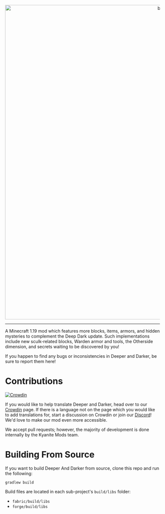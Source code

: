 <p align="center"><img src="https://github.com/KyaniteMods/DeeperAndDarker/blob/master/common/src/main/resources/banner.png" alt="banner" width="1024"></p>

---
A Minecraft 1.19 mod which features more blocks, items, armors, and hidden mysteries to complement the Deep Dark update. Such implementations include new sculk-related blocks, Warden armor and tools, the Otherside dimension, and secrets waiting to be discovered by you!

If you happen to find any bugs or inconsistencies in Deeper and Darker, be sure to report them here!

# Contributions
[![Crowdin](https://badges.crowdin.net/deeper-and-darker/localized.svg)](https://crowdin.com/project/deeper-and-darker)

If you would like to help translate Deeper and Darker, head over to our [Crowdin](https://crowdin.com/project/deeper-and-darker) page. If there is a language not on the page which you would like to add translations for, start a discussion on Crowdin or join our [Discord](https://discord.gg/GDNRd5yvxa)! We'd love to make our mod even more accessible.

We accept pull requests; however, the majority of development is done internally by the Kyanite Mods team.

# Building From Source

If you want to build Deeper And Darker from source, clone this repo and run the following:

```
gradlew build
```

Build files are located in each sub-project's `build/libs` folder:

- `fabric/build/libs`
- `forge/build/libs`

